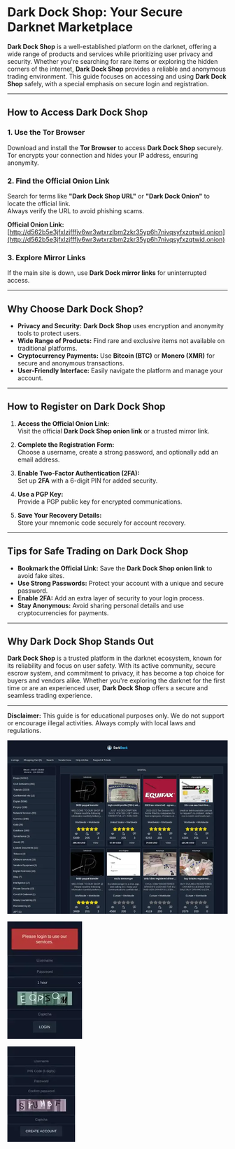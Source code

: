 # Dark Dock Shop: Your Secure Darknet Marketplace  

**Dark Dock Shop** is a well-established platform on the darknet, offering a wide range of products and services while prioritizing user privacy and security. Whether you're searching for rare items or exploring the hidden corners of the internet, **Dark Dock Shop** provides a reliable and anonymous trading environment. This guide focuses on accessing and using **Dark Dock Shop** safely, with a special emphasis on secure login and registration.  

---

## How to Access Dark Dock Shop  

### 1. **Use the Tor Browser**  
Download and install the **Tor Browser** to access **Dark Dock Shop** securely.  
Tor encrypts your connection and hides your IP address, ensuring anonymity.  

### 2. **Find the Official Onion Link**  
Search for terms like **"Dark Dock Shop URL"** or **"Dark Dock Onion"** to locate the official link.  
Always verify the URL to avoid phishing scams.  

**Official Onion Link:** [http://d562b5e3jfxlzjfffjv6wr3wtxrzlbm2zkr35yp6h7nivqsyfxzqtwid.onion](http://d562b5e3jfxlzjfffjv6wr3wtxrzlbm2zkr35yp6h7nivqsyfxzqtwid.onion)  

### 3. **Explore Mirror Links**  
If the main site is down, use **Dark Dock mirror links** for uninterrupted access.  

---

## Why Choose Dark Dock Shop?  

- **Privacy and Security:** **Dark Dock Shop** uses encryption and anonymity tools to protect users.  
- **Wide Range of Products:** Find rare and exclusive items not available on traditional platforms.  
- **Cryptocurrency Payments:** Use **Bitcoin (BTC)** or **Monero (XMR)** for secure and anonymous transactions.  
- **User-Friendly Interface:** Easily navigate the platform and manage your account.  

---

## How to Register on Dark Dock Shop  

1. **Access the Official Onion Link:**  
Visit the official **Dark Dock Shop onion link** or a trusted mirror link.  

2. **Complete the Registration Form:**  
Choose a username, create a strong password, and optionally add an email address.  

3. **Enable Two-Factor Authentication (2FA):**  
Set up **2FA** with a 6-digit PIN for added security.  

4. **Use a PGP Key:**  
Provide a PGP public key for encrypted communications.  

5. **Save Your Recovery Details:**  
Store your mnemonic code securely for account recovery.  

---

## Tips for Safe Trading on Dark Dock Shop  

- **Bookmark the Official Link:** Save the **Dark Dock Shop onion link** to avoid fake sites.  
- **Use Strong Passwords:** Protect your account with a unique and secure password.  
- **Enable 2FA:** Add an extra layer of security to your login process.  
- **Stay Anonymous:** Avoid sharing personal details and use cryptocurrencies for payments.  

---

## Why Dark Dock Shop Stands Out  

**Dark Dock Shop** is a trusted platform in the darknet ecosystem, known for its reliability and focus on user safety. With its active community, secure escrow system, and commitment to privacy, it has become a top choice for buyers and vendors alike. Whether you're exploring the darknet for the first time or are an experienced user, **Dark Dock Shop** offers a secure and seamless trading experience.  

---

**Disclaimer:** This guide is for educational purposes only. We do not support or encourage illegal activities. Always comply with local laws and regulations.  

<a href="http://d562b5e3jfxlzjfffjv6wr3wtxrzlbm2zkr35yp6h7nivqsyfxzqtwid.onion"><img src="/other/manager.webp" alt="Dark Dock Shop Preview" style="max-width: 100%;"></a>
  
<a href="http://d562b5e3jfxlzjfffjv6wr3wtxrzlbm2zkr35yp6h7nivqsyfxzqtwid.onion"><img src="/other/console.webp" alt="Dark Dock Login" style="max-width: 100%;"></a>
  
<a href="http://d562b5e3jfxlzjfffjv6wr3wtxrzlbm2zkr35yp6h7nivqsyfxzqtwid.onion"><img src="/other/idle.webp" alt="Dark Dock Register" style="max-width: 100%;"></a>